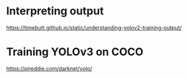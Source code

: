 # Interpreting output
https://timebutt.github.io/static/understanding-yolov2-training-output/

# Training YOLOv3 on COCO
https://pjreddie.com/darknet/yolo/